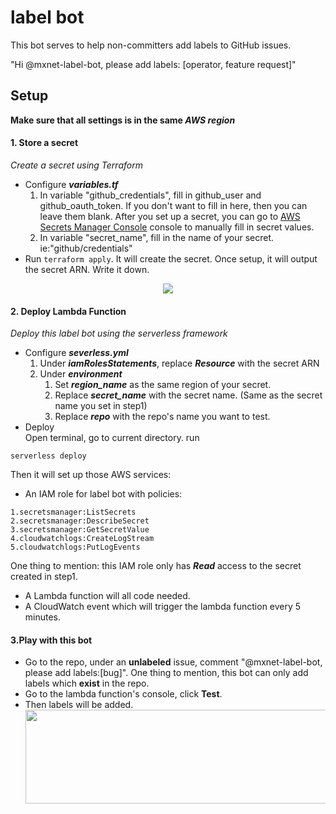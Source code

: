# label bot
This bot serves to help non-committers add labels to GitHub issues.

"Hi @mxnet-label-bot, please add labels: [operator, feature request]"

## Setup
**Make sure that all settings is in the same *AWS region***
#### 1. Store a secret
*Create a secret using Terraform*
* Configure ***variables.tf***
    1. In variable "github_credentials", fill in github_user and github_oauth_token. If you don't want to fill in here, then you can leave them blank.
       After you set up a secret, you can go to [AWS Secrets Manager Console](https://console.aws.amazon.com/secretsmanager) console to manually fill in secret values.
    2. In variable "secret_name", fill in the name of your secret. ie:"github/credentials"
* Run `terraform apply`. It will create the secret. Once setup, it will output the secret ARN. Write it down. 
 <div align="center">
        <img src="https://s3-us-west-2.amazonaws.com/email-boy-images/Screen+Shot+2018-08-02+at+9.42.56+PM.png" ><br>
 </div>


#### 2. Deploy Lambda Function
*Deploy this label bot using the serverless framework*
* Configure ***severless.yml***
    1. Under ***iamRolesStatements***, replace ***Resource*** with the secret ARN 
    2. Under ***environment***
        1. Set ***region_name*** as the same region of your secret.
        2. Replace ***secret_name*** with the secret name. (Same as the secret name you set in step1)
        3. Replace ***repo*** with the repo's name you want to test.
* Deploy    
Open terminal, go to current directory. run 
```
serverless deploy
```
Then it will set up those AWS services:
* An IAM role for label bot with policies:
```
1.secretsmanager:ListSecrets 
2.secretsmanager:DescribeSecret
3.secretsmanager:GetSecretValue 
4.cloudwatchlogs:CreateLogStream
5.cloudwatchlogs:PutLogEvents
```
One thing to mention: this IAM role only has ***Read*** access to the secret created in step1.
* A Lambda function will all code needed.
* A CloudWatch event which will trigger the lambda function every 5 minutes.  

#### 3.Play with this bot
* Go to the repo, under an **unlabeled** issue, comment "@mxnet-label-bot, please add labels:[bug]". One thing to mention, this bot can only add labels which **exist** in the repo.
* Go to the lambda function's console, click **Test**. 
* Then labels will be added.
    <div align="center">
        <img src="https://s3-us-west-2.amazonaws.com/email-boy-images/Screen+Shot+2018-07-31+at+3.10.26+PM.png" width="600" height="150"><br>
    </div>




